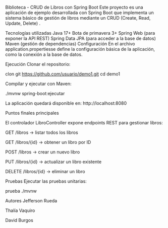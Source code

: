 Biblioteca - CRUD de Libros con Spring Boot
Este proyecto es una aplicación de ejemplo desarrollada con Spring Boot que implementa un sistema básico de gestión de libros mediante un CRUD (Create, Read, Update, Delete) .

Tecnologías utilizadas
Java 17+
Bota de primavera 3+
Spring Web (para exponer la API REST)
Spring Data JPA (para acceder a la base de datos)
Maven (gestión de dependencias)
Configuración
En el archivo application.propertiesse define la configuración básica de la aplicación, como la conexión a la base de datos.

Ejecución
Clonar el repositorio:

clon git https://github.com/usuario/demo1.git cd demo1

Compilar y ejecutar con Maven:

./mvnw spring-boot:ejecutar

La aplicación quedará disponible en: http://localhost:8080

Puntos finales principales

El controlador LibroController expone endpoints REST para gestionar libros:

GET /libros → listar todos los libros

GET /libros/{id} → obtener un libro por ID

POST /libros → crear un nuevo libro

PUT /libros/{id} → actualizar un libro existente

DELETE /libros/{id} → eliminar un libro

Pruebas
Ejecutar las pruebas unitarias:

prueba ./mvnw

Autores
Jefferson Rueda

Thalía Vaquiro

David Burgos
